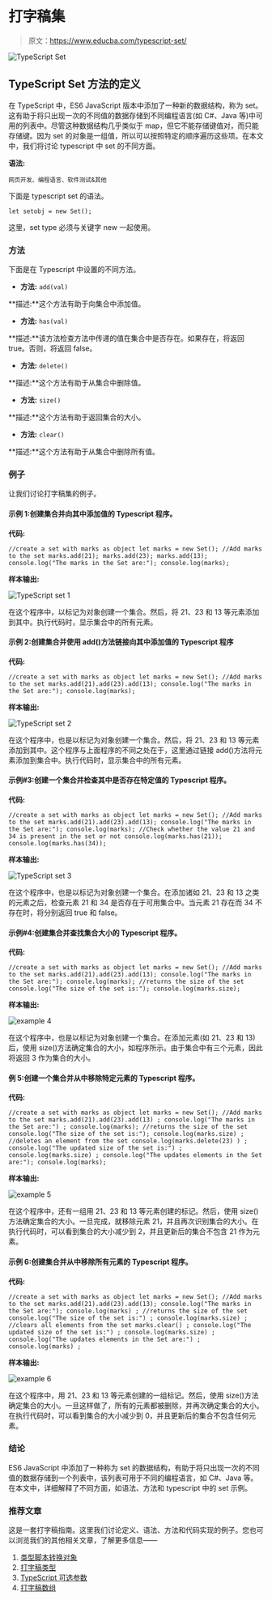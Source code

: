 # 打字稿集

> 原文：<https://www.educba.com/typescript-set/>

![TypeScript Set](img/c70bf441e313732fd06a639ae814f4af.png)



## TypeScript Set 方法的定义

在 TypeScript 中，ES6 JavaScript 版本中添加了一种新的数据结构，称为 set。这有助于将只出现一次的不同值的数据存储到不同编程语言(如 C#、Java 等)中可用的列表中。尽管这种数据结构几乎类似于 map，但它不能存储键值对，而只能存储键。因为 set 的对象是一组值，所以可以按照特定的顺序遍历这些项。在本文中，我们将讨论 typescript 中 set 的不同方面。

**语法:**

<small>网页开发、编程语言、软件测试&其他</small>

下面是 typescript set 的语法。

`let setobj = new Set();`

这里，set type 必须与关键字 new 一起使用。

### 方法

下面是在 Typescript 中设置的不同方法。

*   **方法:** `add(val)`

**描述:**这个方法有助于向集合中添加值。

*   **方法:** `has(val)`

**描述:**该方法检查方法中传递的值在集合中是否存在。如果存在，将返回 true。否则，将返回 false。

*   **方法:** `delete()`

**描述:**这个方法有助于从集合中删除值。

*   **方法:** `size()`

**描述:**这个方法有助于返回集合的大小。

*   **方法:** `clear()`

**描述:**这个方法有助于从集合中删除所有值。

### 例子

让我们讨论打字稿集的例子。

#### 示例 1:创建集合并向其中添加值的 Typescript 程序。

**代码:**

`//create a set with marks as object
let marks = new Set();
//Add marks to the set
marks.add(21);
marks.add(23);
marks.add(13);
console.log("The marks in the Set are:");
console.log(marks);`

**样本输出:**

![TypeScript set 1](img/1d928227859b752c41f5cc0170644db1.png)



在这个程序中，以标记为对象创建一个集合。然后，将 21、23 和 13 等元素添加到其中。执行代码时，显示集合中的所有元素。

#### 示例 2:创建集合并使用 add()方法链接向其中添加值的 Typescript 程序

**代码:**

`//create a set with marks as object
let marks = new Set();
//Add marks to the set
marks.add(21).add(23).add(13);
console.log("The marks in the Set are:");
console.log(marks);`

**样本输出:**

![TypeScript set 2](img/f8ee66328fefad53682a13ea062240ed.png)



在这个程序中，也是以标记为对象创建一个集合。然后，将 21、23 和 13 等元素添加到其中。这个程序与上面程序的不同之处在于，这里通过链接 add()方法将元素添加到集合中。执行代码时，显示集合中的所有元素。

#### 示例#3:创建一个集合并检查其中是否存在特定值的 Typescript 程序。

**代码:**

`//create a set with marks as object
let marks = new Set();
//Add marks to the set
marks.add(21).add(23).add(13);
console.log("The marks in the Set are:");
console.log(marks);
//Check whether the value 21 and 34 is present in the set or not
console.log(marks.has(21));
console.log(marks.has(34));`

**样本输出:**

![TypeScript set 3](img/39267150a7f843c68d74181c40412f55.png)



在这个程序中，也是以标记为对象创建一个集合。在添加诸如 21、23 和 13 之类的元素之后，检查元素 21 和 34 是否存在于可用集合中。当元素 21 存在而 34 不存在时，将分别返回 true 和 false。

#### 示例#4:创建集合并查找集合大小的 Typescript 程序。

**代码:**

`//create a set with marks as object
let marks = new Set();
//Add marks to the set
marks.add(21).add(23).add(13);
console.log("The marks in the Set are:");
console.log(marks);
//returns the size of the set
console.log("The size of the set is:");
console.log(marks.size);`

**样本输出:**

![example 4](img/ecafaf1b1d3404039b597cd5b9d8ea0b.png)



在这个程序中，也是以标记为对象创建一个集合。在添加元素(如 21、23 和 13)后，使用 size()方法确定集合的大小，如程序所示。由于集合中有三个元素，因此将返回 3 作为集合的大小。

#### 例 5:创建一个集合并从中移除特定元素的 Typescript 程序。

**代码:**

`//create a set with marks as object
let marks = new Set();
//Add marks to the set
marks.add(21).add(23).add(13) ;
console.log("The marks in the Set are:") ;
console.log(marks);
//returns the size of the set
console.log("The size of the set is:");
console.log(marks.size) ;
//deletes an element from the set
console.log(marks.delete(23) ) ;
console.log("The updated size of the set is:") ;
console.log(marks.size) ;
console.log("The updates elements in the Set are:");
console.log(marks);`

**样本输出:**

![example 5](img/942c42069f8c19bbb67367bb51d59713.png)



在这个程序中，还有一组用 21、23 和 13 等元素创建的标记。然后，使用 size()方法确定集合的大小。一旦完成，就移除元素 21，并且再次识别集合的大小。在执行代码时，可以看到集合的大小减少到 2，并且更新后的集合不包含 21 作为元素。

#### 示例 6:创建集合并从中移除所有元素的 Typescript 程序。

**代码:**

`//create a set with marks as object
let marks = new Set();
//Add marks to the set
marks.add(21).add(23).add(13);
console.log("The marks in the Set are:");
console.log(marks) ;
//returns the size of the set
console.log("The size of the set is:") ;
console.log(marks.size) ;
//clears all elements from the set
marks.clear() ;
console.log("The updated size of the set is:") ;
console.log(marks.size) ;
console.log("The updates elements in the Set are:") ;
console.log(marks) ;`

**样本输出:**

![example 6](img/025c108a5fe3284a9a05c7e480506627.png)



在这个程序中，用 21、23 和 13 等元素创建的一组标记。然后，使用 size()方法确定集合的大小。一旦这样做了，所有的元素都被删除，并再次确定集合的大小。在执行代码时，可以看到集合的大小减少到 0，并且更新后的集合不包含任何元素。

### 结论

ES6 JavaScript 中添加了一种称为 set 的数据结构，有助于将只出现一次的不同值的数据存储到一个列表中，该列表可用于不同的编程语言，如 C#、Java 等。在本文中，详细解释了不同方面，如语法、方法和 typescript 中的 set 示例。

### 推荐文章

这是一套打字稿指南。这里我们讨论定义、语法、方法和代码实现的例子。您也可以浏览我们的其他相关文章，了解更多信息——

1.  [类型脚本转换对象](https://www.educba.com/typescript-cast-object/)
2.  [打字稿类型](https://www.educba.com/typescript-typeof/)
3.  [TypeScript 可选参数](https://www.educba.com/typescript-optional-parameters/)
4.  [打字稿数组](https://www.educba.com/typescript-array/)





